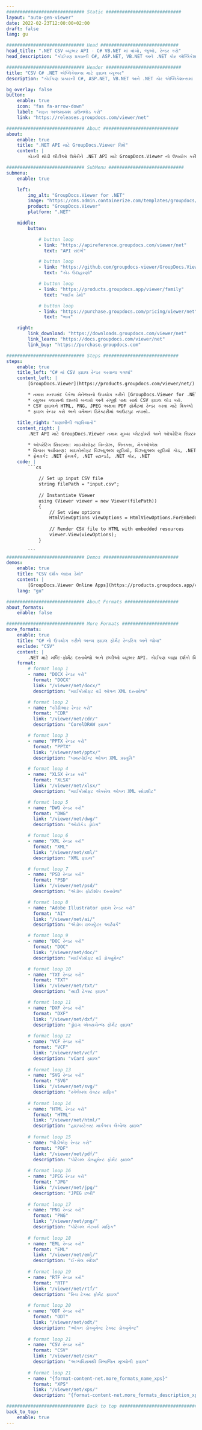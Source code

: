 ```yaml
---
############################# Static ############################
layout: "auto-gen-viewer"
date: 2022-02-23T12:00:00+02:00
draft: false
lang: gu

############################# Head #############################
head_title: ".NET CSV વ્યૂઅર API - C# VB.NET માં વાંચો, જુઓ, રેન્ડર કરો"
head_description: "કોઈપણ પ્રકારની C#, ASP.NET, VB.NET અને .NET કોર એપ્લિકેશન્સમાં CSV વાંચવા, રેન્ડર કરવા અને પ્રદર્શિત કરવા માટે .NET દસ્તાવેજ વ્યૂઅર API."

############################# Header ############################
title: "CSV C# .NET એપ્લિકેશન્સ માટે ફાઇલ વ્યૂઅર" 
description: "કોઈપણ પ્રકારની C#, ASP.NET, VB.NET અને .NET કોર એપ્લિકેશન્સમાં CSV ફાઇલ વાંચવા, રેન્ડર કરવા અને પ્રદર્શિત કરવા માટે .NET દસ્તાવેજ વ્યૂઅર API. સાચા ફોર્મેટિંગ અને લેઆઉટ સાથે રેન્ડર કરેલી ફાઇલોને HTML5, PDF અથવા કોડની કેટલીક લાઇનનો ઉપયોગ કરીને છબી તરીકે જુઓ." 

bg_overlay: false
button:
    enable: true
    icon: "fas fa-arrow-down"
    label: "મફત અજમાયશ ડાઉનલોડ કરો"
    link: "https://releases.groupdocs.com/viewer/net"

############################# About ############################
about:
    enable: true
    title: ".NET API માટે GroupDocs.Viewer વિશે" 
    content: |
        કોડની થોડી લીટીઓ ઉમેરીને .NET API માટે GroupDocs.Viewer નો ઉપયોગ કરીને તમારી .NET એપ્લિકેશન્સમાં 190+ લોકપ્રિય દસ્તાવેજ ફોર્મેટ જોવાનું શરૂ કરો. ડેવલપર્સ પીડીએફ, વર્ડ પ્રોસેસિંગ, એક્સેલ સ્પ્રેડશીટ, પ્રેઝન્ટેશન, વિઝિયો, પ્રોજેક્ટ, આઉટલુક અને અન્ય ઘણા લોકપ્રિય દસ્તાવેજ ફોર્મેટને HTML5, ઇમેજ અથવા પીડીએફ મોડમાં સરળતાથી પ્રદર્શિત કરી શકે છે. દસ્તાવેજનું રેન્ડરિંગ ઝડપી છે, મૂળ સ્રોત ફાઇલ જેવું જ છે, અને તેને વધારાના સોફ્ટવેર અથવા અન્ય કોઈપણ બાહ્ય પુસ્તકાલયોને ઇન્સ્ટોલ કરવાની જરૂર નથી.

############################# SubMenu ############################
submenu:
    enable: true

    left:
        img_alt: "GroupDocs.Viewer for .NET"
        image: "https://cms.admin.containerize.com/templates/groupdocs/images/product-logos/90x90-noborder/groupdocs-viewer-net.png"
        product: "GroupDocs.Viewer"
        platform: ".NET"

    middle:
        button:

            # button loop
            - link: "https://apireference.groupdocs.com/viewer/net"
              text: "API સંદર્ભ"

            # button loop
            - link: "https://github.com/groupdocs-viewer/GroupDocs.Viewer-for-.NET"
              text: "કોડ ઉદાહરણો"

            # button loop
            - link: "https://products.groupdocs.app/viewer/family"
              text: "લાઈવ ડેમો"

            # button loop
            - link: "https://purchase.groupdocs.com/pricing/viewer/net"
              text: "ભાવ"

    right:
        link_download: "https://downloads.groupdocs.com/viewer/net"
        link_learn: "https://docs.groupdocs.com/viewer/net"
        link_buy: "https://purchase.groupdocs.com"

############################# Steps ############################
steps:
    enable: true
    title_left: "C# માં CSV ફાઇલ રેન્ડર કરવાના પગલાં" 
    content_left: |
        [GroupDocs.Viewer](https://products.groupdocs.com/viewer/net/) વડે તમે CSV ને HTML, JPEG, PNG અથવા PDF માં થોડા પગલાંમાં રેન્ડર કરી શકો છો.

        * તમારા મનપસંદ પેકેજ મેનેજરનો ઉપયોગ કરીને [GroupDocs.Viewer for .NET](https://www.nuget.org/packages/groupdocs.viewer) ઇન્સ્ટોલ કરો. 
        * વ્યુઅર ક્લાસનો દાખલો બનાવો અને સંપૂર્ણ પાથ સાથે CSV ફાઇલ લોડ કરો. 
        * CSV ફાઇલને HTML, PNG, JPEG અથવા PDF ફોર્મેટમાં રેન્ડર કરવા માટે વિકલ્પો સેટ કરો. 
        * ફાઇલ રેન્ડર કરો અને વર્તમાન ડિરેક્ટરીમાં આઉટપુટ તપાસો. 
        
    title_right: "પ્રણાલીની જરૂરિયાતો" 
    content_right: |
        .NET API માટે GroupDocs.Viewer તમામ મુખ્ય પ્લેટફોર્મ્સ અને ઓપરેટિંગ સિસ્ટમ્સ પર સપોર્ટેડ છે. નીચે આપેલા કોડને અમલમાં મૂકતા પહેલા, કૃપા કરીને ખાતરી કરો કે તમારી પાસે તમારી સિસ્ટમ પર નીચેની પૂર્વજરૂરીયાતો ઇન્સ્ટોલ કરેલી છે.

        * ઓપરેટિંગ સિસ્ટમ્સ: માઇક્રોસોફ્ટ વિન્ડોઝ, લિનક્સ, મેકઓએસ 
        * વિકાસ પર્યાવરણ: માઇક્રોસોફ્ટ વિઝ્યુઅલ સ્ટુડિયો, વિઝ્યુઅલ સ્ટુડિયો કોડ, .NET CLI 
        * ફ્રેમવર્ક: .NET ફ્રેમવર્ક, .NET સ્ટાન્ડર્ડ, .NET કોર, .NET 
    code: |
        ```cs
                        
            // Set up input CSV file
            string filePath = "input.csv";
        
            // Instantiate Viewer
            using (Viewer viewer = new Viewer(filePath))
            {
            	// Set view options 
            	HtmlViewOptions viewOptions = HtmlViewOptions.ForEmbeddedResources();
                    
            	// Render CSV file to HTML with embedded resources
            	viewer.View(viewOptions);
            }
             
        ```
############################# Demos ############################
demos:
    enable: true
    title: "CSV દર્શક લાઇવ ડેમો"
    content: |
        [GroupDocs.Viewer Online Apps](https://products.groupdocs.app/viewer/csv) વેબસાઇટની મુલાકાત લઈને હમણાં CSV ફાઇલ જુઓ.
    lang: "gu"

############################# About Formats ####################
about_formats:
    enable: false

############################# More Formats #####################
more_formats:
    enable: true
    title: "C# નો ઉપયોગ કરીને અન્ય ફાઇલ ફોર્મેટ રેન્ડરિંગ અને જોવા"
    exclude: "CSV"
    content: |
        .NET માટે મલ્ટિ-ફોર્મેટ દસ્તાવેજો અને છબીઓ વ્યૂઅર API. કોઈપણ બાહ્ય દર્શકો વિના નીચે આપેલા કેટલાક લોકપ્રિય ફાઇલ ફોર્મેટ જુઓ.
    format: 
        # format loop 1
        - name: "DOCX રેન્ડર કરો"
          format: "DOCX"
          link: "/viewer/net/docx/"
          description: "માઈક્રોસોફ્ટ વર્ડ ઓપન XML દસ્તાવેજ" 

        # format loop 2
        - name: "સીડીઆર રેન્ડર કરો" 
          format: "CDR"
          link: "/viewer/net/cdr/"
          description: "CorelDRAW ફાઇલ" 

        # format loop 3
        - name: "PPTX રેન્ડર કરો"
          format: "PPTX"
          link: "/viewer/net/pptx/"
          description: "પાવરપોઈન્ટ ઓપન XML પ્રસ્તુતિ" 

        # format loop 4
        - name: "XLSX રેન્ડર કરો"
          format: "XLSX"
          link: "/viewer/net/xlsx/"
          description: "માઈક્રોસોફ્ટ એક્સેલ ઓપન XML સ્પ્રેડશીટ" 

        # format loop 5
        - name: "DWG રેન્ડર કરો"
          format: "DWG"
          link: "/viewer/net/dwg/"
          description: "ઓટોકેડ ડ્રોઇંગ"

        # format loop 6
        - name: "XML રેન્ડર કરો"
          format: "XML"
          link: "/viewer/net/xml/"
          description: "XML ફાઇલ"

        # format loop 7
        - name: "PSD રેન્ડર કરો"
          format: "PSD"
          link: "/viewer/net/psd/"
          description: "એડોબ ફોટોશોપ દસ્તાવેજ"

        # format loop 8
        - name: "Adobe Illustrator ફાઇલ રેન્ડર કરો"
          format: "AI"
          link: "/viewer/net/ai/"
          description: "એડોબ ઇલસ્ટ્રેટર આર્ટવર્ક"

        # format loop 9
        - name: "DOC રેન્ડર કરો"
          format: "DOC"
          link: "/viewer/net/doc/"
          description: "માઈક્રોસોફ્ટ વર્ડ ડોક્યુમેન્ટ" 

        # format loop 10
        - name: "TXT રેન્ડર કરો" 
          format: "TXT"
          link: "/viewer/net/txt/"
          description: "સાદી ટેક્સ્ટ ફાઇલ" 

        # format loop 11
        - name: "DXF રેન્ડર કરો" 
          format: "DXF"
          link: "/viewer/net/dxf/"
          description: "ડ્રોઇંગ એક્સચેન્જ ફોર્મેટ ફાઇલ"  
          
        # format loop 12
        - name: "VCF રેન્ડર કરો"
          format: "VCF"
          link: "/viewer/net/vcf/"
          description: "vCard ફાઇલ"  
              
        # format loop 13
        - name: "SVG રેન્ડર કરો"
          format: "SVG"
          link: "/viewer/net/svg/"
          description: "સ્કેલેબલ વેક્ટર ગ્રાફિક" 
          
        # format loop 14
        - name: "HTML રેન્ડર કરો"
          format: "HTML"
          link: "/viewer/net/html/"
          description: "હાઇપરટેક્સ્ટ માર્કઅપ લેંગ્વેજ ફાઇલ" 
          
        # format loop 15
        - name: "પીડીએફ રેન્ડર કરો"
          format: "PDF"
          link: "/viewer/net/pdf/"
          description: "પોર્ટેબલ ડોક્યુમેન્ટ ફોર્મેટ ફાઇલ"
          
        # format loop 16
        - name: "JPEG રેન્ડર કરો"
          format: "JPG"
          link: "/viewer/net/jpg/"
          description: "JPEG છબી"
          
        # format loop 17
        - name: "PNG રેન્ડર કરો"
          format: "PNG"
          link: "/viewer/net/png/"
          description: "પોર્ટેબલ નેટવર્ક ગ્રાફિક" 
          
        # format loop 18
        - name: "EML રેન્ડર કરો"
          format: "EML"
          link: "/viewer/net/eml/"
          description: "ઈ-મેલ સંદેશ" 
          
        # format loop 19
        - name: "RTF રેન્ડર કરો"
          format: "RTF"
          link: "/viewer/net/rtf/"
          description: "રિચ ટેક્સ્ટ ફોર્મેટ ફાઇલ" 
          
        # format loop 20
        - name: "ODT રેન્ડર કરો"
          format: "ODT"
          link: "/viewer/net/odt/"
          description: "ઓપન ડોક્યુમેન્ટ ટેક્સ્ટ ડોક્યુમેન્ટ" 
          
        # format loop 21
        - name: "CSV રેન્ડર કરો"
          format: "CSV"
          link: "/viewer/net/csv/"
          description: "અલ્પવિરામથી વિભાજિત મૂલ્યોની ફાઇલ" 
          
        # format loop 21
        - name: "{format-content-net.more_formats_name_xps}"
          format: "XPS"
          link: "/viewer/net/xps/"
          description: "{format-content-net.more_formats_description_xps}" 

############################# Back to top ###############################
back_to_top:
    enable: true
---
```

